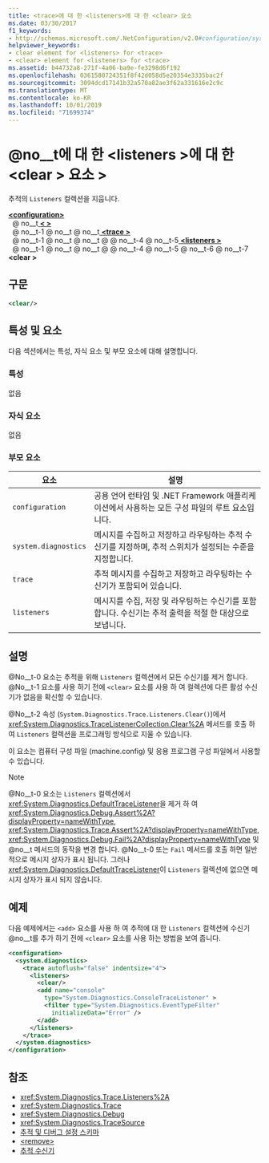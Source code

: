 ```yaml
---
title: <trace>에 대 한 <listeners>에 대 한 <clear> 요소
ms.date: 03/30/2017
f1_keywords:
- http://schemas.microsoft.com/.NetConfiguration/v2.0#configuration/system.diagnostics/trace/listeners/clear
helpviewer_keywords:
- clear element for <listeners> for <trace>
- <clear> element for <listeners> for <trace>
ms.assetid: b44732a8-271f-4a06-ba9e-fe3298d6f192
ms.openlocfilehash: 0361580724351f8f42d058d5e20354e3335bac2f
ms.sourcegitcommit: 3094dcd17141b32a570a82ae3f62a331616e2c9c
ms.translationtype: MT
ms.contentlocale: ko-KR
ms.lasthandoff: 10/01/2019
ms.locfileid: "71699374"
---
```

# <a name="clear-element-for-listeners-for-trace"></a>@no__t에 대 한 \<listeners >에 대 한 \<clear > 요소 >
추적의 `Listeners` 컬렉션을 지웁니다.  
  
[ **\<configuration>** ](../configuration-element.md)  
&nbsp; @ no__t[ **\< >** ](system-diagnostics-element.md)  
&nbsp; @ no__t-1 @ no__t @ no__t[ **\<trace >** ](trace-element.md)  
&nbsp; @ no__t-1 @ no__t @ no__t @ @ no__t-4 @ no__t-5[ **\<listeners >** ](listeners-element-for-trace.md)  
&nbsp; @ no__t-1 @ no__t @ no__t @ @ no__t-4 @ no__t-5 @ no__t-6 @ no__t-7 **\<clear >**  
  
## <a name="syntax"></a>구문  
  
```xml  
<clear/>  
```  
  
## <a name="attributes-and-elements"></a>특성 및 요소  
 다음 섹션에서는 특성, 자식 요소 및 부모 요소에 대해 설명합니다.  
  
### <a name="attributes"></a>특성  
 없음  
  
### <a name="child-elements"></a>자식 요소  
 없음  
  
### <a name="parent-elements"></a>부모 요소  
  
|요소|설명|  
|-------------|-----------------|  
|`configuration`|공용 언어 런타임 및 .NET Framework 애플리케이션에서 사용하는 모든 구성 파일의 루트 요소입니다.|  
|`system.diagnostics`|메시지를 수집하고 저장하고 라우팅하는 추적 수신기를 지정하며, 추적 스위치가 설정되는 수준을 지정합니다.|  
|`trace`|추적 메시지를 수집하고 저장하고 라우팅하는 수신기가 포함되어 있습니다.|  
|`listeners`|메시지를 수집, 저장 및 라우팅하는 수신기를 포함 합니다. 수신기는 추적 출력을 적절 한 대상으로 보냅니다.|  
  
## <a name="remarks"></a>설명  
 @No__t-0 요소는 추적을 위해 `Listeners` 컬렉션에서 모든 수신기를 제거 합니다. @No__t-1 요소를 사용 하기 전에 `<clear>` 요소를 사용 하 여 컬렉션에 다른 활성 수신기가 없음을 확신할 수 있습니다.  
  
 @No__t-2 속성 (`System.Diagnostics.Trace.Listeners.Clear()`)에서 <xref:System.Diagnostics.TraceListenerCollection.Clear%2A> 메서드를 호출 하 여 `Listeners` 컬렉션을 프로그래밍 방식으로 지울 수 있습니다.  
  
 이 요소는 컴퓨터 구성 파일 (machine.config) 및 응용 프로그램 구성 파일에서 사용할 수 있습니다.  
  
> [!NOTE]
> @No__t-0 요소는 `Listeners` 컬렉션에서 <xref:System.Diagnostics.DefaultTraceListener>을 제거 하 여 <xref:System.Diagnostics.Debug.Assert%2A?displayProperty=nameWithType>, <xref:System.Diagnostics.Trace.Assert%2A?displayProperty=nameWithType>, <xref:System.Diagnostics.Debug.Fail%2A?displayProperty=nameWithType> 및 @no__t 메서드의 동작을 변경 합니다. @No__t-0 또는 `Fail` 메서드를 호출 하면 일반적으로 메시지 상자가 표시 됩니다. 그러나 <xref:System.Diagnostics.DefaultTraceListener>이 `Listeners` 컬렉션에 없으면 메시지 상자가 표시 되지 않습니다.  
  
## <a name="example"></a>예제  
 다음 예제에서는 `<add>` 요소를 사용 하 여 추적에 대 한 `Listeners` 컬렉션에 수신기 @no__t를 추가 하기 전에 `<clear>` 요소를 사용 하는 방법을 보여 줍니다.  
  
```xml  
<configuration>  
  <system.diagnostics>  
    <trace autoflush="false" indentsize="4">  
      <listeners>  
        <clear/>  
        <add name="console"   
          type="System.Diagnostics.ConsoleTraceListener" >  
          <filter type="System.Diagnostics.EventTypeFilter"   
            initializeData="Error" />  
        </add>  
      </listeners>  
    </trace>  
  </system.diagnostics>  
</configuration>   
```  
  
## <a name="see-also"></a>참조

- <xref:System.Diagnostics.Trace.Listeners%2A>
- <xref:System.Diagnostics.Trace>
- <xref:System.Diagnostics.Debug>
- <xref:System.Diagnostics.TraceSource>
- [추적 및 디버그 설정 스키마](index.md)
- [\<remove>](remove-element-for-listeners-for-trace.md)
- [추적 수신기](../../../debug-trace-profile/trace-listeners.md)
